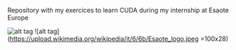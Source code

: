 Repository with my exercices to learn CUDA during my internship at Esaote Europe
                                                                                                                                                                                                         
![alt tag](http://www.nvidia.fr/content/includes/redesign2010/images/redesign10/nvidia_logo.png) ![alt tag](https://upload.wikimedia.org/wikipedia/it/6/6b/Esaote_logo.jpeg  =100x28)

